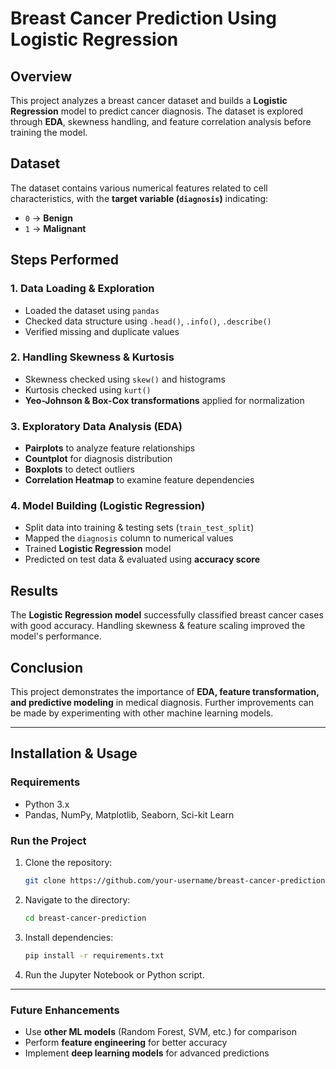 # **Breast Cancer Prediction Using Logistic Regression**

## **Overview**  
This project analyzes a breast cancer dataset and builds a **Logistic Regression** model to predict cancer diagnosis. The dataset is explored through **EDA**, skewness handling, and feature correlation analysis before training the model.

## **Dataset**  
The dataset contains various numerical features related to cell characteristics, with the **target variable (`diagnosis`)** indicating:  
- `0` → **Benign**  
- `1` → **Malignant**  

## **Steps Performed**  

### **1. Data Loading & Exploration**  
- Loaded the dataset using `pandas`  
- Checked data structure using `.head()`, `.info()`, `.describe()`  
- Verified missing and duplicate values  

### **2. Handling Skewness & Kurtosis**  
- Skewness checked using `skew()` and histograms  
- Kurtosis checked using `kurt()`  
- **Yeo-Johnson & Box-Cox transformations** applied for normalization  

### **3. Exploratory Data Analysis (EDA)**  
- **Pairplots** to analyze feature relationships  
- **Countplot** for diagnosis distribution  
- **Boxplots** to detect outliers  
- **Correlation Heatmap** to examine feature dependencies  

### **4. Model Building (Logistic Regression)**  
- Split data into training & testing sets (`train_test_split`)  
- Mapped the `diagnosis` column to numerical values  
- Trained **Logistic Regression** model  
- Predicted on test data & evaluated using **accuracy score**  

## **Results**  
The **Logistic Regression model** successfully classified breast cancer cases with good accuracy. Handling skewness & feature scaling improved the model's performance.

## **Conclusion**  
This project demonstrates the importance of **EDA, feature transformation, and predictive modeling** in medical diagnosis. Further improvements can be made by experimenting with other machine learning models.

---

## **Installation & Usage**  
### **Requirements**  
- Python 3.x  
- Pandas, NumPy, Matplotlib, Seaborn, Sci-kit Learn  

### **Run the Project**  
1. Clone the repository:  
   ```bash
   git clone https://github.com/your-username/breast-cancer-prediction.git
   ```
2. Navigate to the directory:  
   ```bash
   cd breast-cancer-prediction
   ```
3. Install dependencies:  
   ```bash
   pip install -r requirements.txt
   ```
4. Run the Jupyter Notebook or Python script.

---

### **Future Enhancements**  
- Use **other ML models** (Random Forest, SVM, etc.) for comparison  
- Perform **feature engineering** for better accuracy  
- Implement **deep learning models** for advanced predictions  
